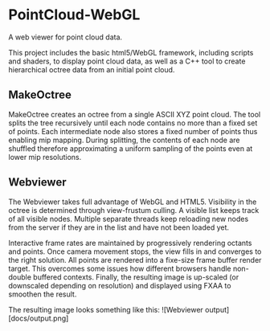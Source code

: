 # PointCloud-WebGL
A web viewer for point cloud data. 

This project includes the basic html5/WebGL framework, including scripts and shaders, to display point cloud data, as well as a C++ tool to create hierarchical octree data from an initial point cloud. 

## MakeOctree
MakeOctree creates an octree from a single ASCII XYZ point cloud. The tool splits the tree recursively until each node contains no more than a fixed set of points. Each intermediate node also stores a fixed number of points thus enabling mip mapping. During splitting, the contents of each node are shuffled therefore approximating a uniform sampling of the points even at lower mip resolutions.

## Webviewer
The Webviewer takes full advantage of WebGL and HTML5. Visibility in the octree is determined through view-frustum culling. A visible list keeps track of all visible nodes. Multiple separate threads keep reloading new nodes from the server if they are in the list and have not been loaded yet. 

Interactive frame rates are maintained by progressively rendering octants and points. Once camera movement stops, the view fills in and converges to the right solution. All points are rendered into a fixe-size frame buffer render target. This overcomes some issues how different browsers handle non-double buffered contexts. Finally, the resulting image is up-scaled (or downscaled depending on resolution) and displayed using FXAA to smoothen the result.

The resulting image looks something like this: ![Webviewer output][docs/output.png]